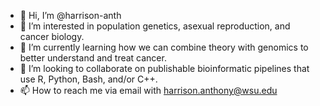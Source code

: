 - 👋 Hi, I’m @harrison-anth
- 👀 I’m interested in population genetics, asexual reproduction, and cancer biology. 
- 🌱 I’m currently learning how we can combine theory with genomics to better understand and treat cancer. 
- 💞️ I’m looking to collaborate on publishable bioinformatic pipelines that use R, Python, Bash, and/or C++. 
- 📫 How to reach me via email with harrison.anthony@wsu.edu

<!---
harrison-anth/harrison-anth is a ✨ special ✨ repository because its `README.md` (this file) appears on your GitHub profile.P
You can click the Preview link to take a look at your changes.
--->
